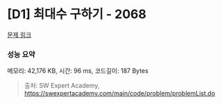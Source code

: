 # [D1] 최대수 구하기 - 2068 

[문제 링크](https://swexpertacademy.com/main/code/problem/problemDetail.do?contestProbId=AV5QQhbqA4QDFAUq) 

### 성능 요약

메모리: 42,176 KB, 시간: 96 ms, 코드길이: 187 Bytes



> 출처: SW Expert Academy, https://swexpertacademy.com/main/code/problem/problemList.do